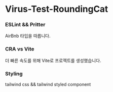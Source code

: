 # Virus-Test-RoundingCat

### ESLint && Pritter
AirBnb 타입을 따릅니다.

### CRA vs Vite
더 빠른 속도를 위해 Vite로 프로젝트를 생성했습니다.

### Styling
tailwind css && tailwind styled component
